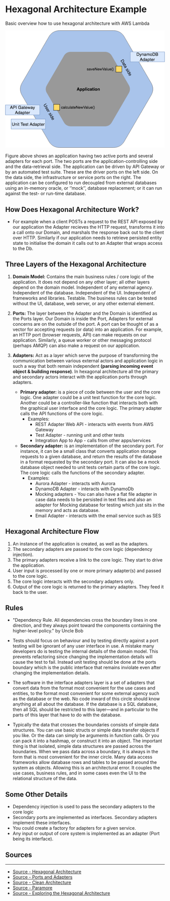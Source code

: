 # Hexagonal Architecture Example
Basic overview how to use hexagonal architecture with AWS Lambda

![Sample](./images/hexagonal-architecture-use.png)

Figure above shows an application having two active ports and several adapters for each port. The two ports are the application-controlling side and the data-retrieval side. The application can be driven by API Gateway or by an automated test suite. These are the driver ports on the left side. On the data side, the infrastructure or service ports on the right. The application can be configured to run decoupled from external databases using an in-memory oracle, or ‘’mock’’, database replacement; or it can run against the test- or run-time database.

## How Does Hexagonal Architecture Work?

* For example when a client POSTs a request to the REST API exposed by our application the Adapter recieves the HTTP request, transforms it into a call onto our Domain, and marshals the response back out to the client over HTTP. Similarly if our application needs to retrieve persisted entity state to initialise the domain it calls out to an Adapter that wraps access to the Db.

## Three Layers of the Hexagonal Architecture
1. **Domain Model:** Contains the main business rules / core logic of the application. It does not depend on any other layer; all other layers depend on the domain model. Independent of any external agency. Independent of the database. Independent of the UI. Independent of frameworks and libraries. Testable. The business rules can be tested without the UI, database, web server, or any other external element.

2. **Ports:** The layer between the Adapter and the Domain is identified as the Ports layer. Our Domain is inside the Port, Adapters for external concerns are on the outside of the port. A port can be thought of as a vector for accepting requests (or data) into an application. For example, an HTTP port (browser requests, API) can make requests on our application. Similarly, a queue worker or other messaging protocol (perhaps AMQP) can also make a request on our application.
		
3. **Adapters:** Act as a layer which serve the purpose of transforming the communication between various external actors and application logic in such a way that both remain independent **(parsing incoming event object & building response)**. In hexagonal architecture all the primary and secondary actors interact with the application ports through adapters.
	* **Primary adapter:** is a piece of code between the user and the core logic. One adapter could be a unit test function for the core logic. Another could be a controller-like function that interacts both with the graphical user interface and the core logic. The primary adapter calls the API functions of the core logic.
		* Examples:
			* REST Adapter Web API - interacts with events from AWS Gateway
			* Test Adapter - running unit and other tests
			* Integration App to App - calls from other apps/services
	* **Secondary adapter:** is an implementation of the secondary port. For instance, it can be a small class that converts application storage requests to a given database, and return the results of the database in a format requested by the secondary port. It can also be a mock database object needed to unit tests certain parts of the core logic. The core logic calls the functions of the secondary adapter.
		* Examples: 
			* Aurora Adapter - interacts with Aurora
			* DynamoDB Adapter - interacts with DynamoDb
			* Mocking adapters - You can also have a flat file adapter in case data needs to be persisted in text files and also an adapter for Mocking database for testing which just sits in the memory and acts as database.
			* Email Adapter - interacts with the email service such as SES
			

## Hexagonal Architecture Flow

1. An instance of the application is created, as well as the adapters.
2. The secondary adapters are passed to the core logic (dependency injection).
3. The primary adapters receive a link to the core logic. They start to drive the application.
4. User input is processed by one or more primary adapter(s) and passed to the core logic.
5. The core logic interacts with the secondary adapters only.
6. Output of the core logic is returned to the primary adapters. They feed it back to the user.

## Rules 

* "Dependency Rule. All dependencies cross the boundary lines in one direction, and they always point toward the components containing the higher-level policy." by Uncle Bob

* Tests should focus on behaviour and by testing directly against a port testing will be ignorant of any user interface in use. A mistake many developers do is testing the internal details of the domain model. This prevents refactoring since changing the implementation details will cause the test to fail. Instead unit testing should be done at the ports boundary which is the public interface that remains inviolate even after changing the implementation details.

* The software in the interface adapters layer is a set of adapters that convert data from the format most convenient for the use cases and entities, to the format most convenient for some external agency such as the database or the web. No code inward of this circle should know anything at all about the database. If the database is a SQL database, then all SQL should be restricted to this layer—and in particular to the parts of this layer that have to do with the database.

* Typically the data that crosses the boundaries consists of simple data structures. You can use basic structs or simple data transfer objects if you like. Or the data can simply be arguments in function calls. Or you can pack it into a hashmap, or construct it into an object. The important thing is that isolated, simple data structures are passed across the boundaries. When we pass data across a boundary, it is always in the form that is most convenient for the inner circle. Many data access frameworks allow database rows and tables to be passed around the system as objects. Allowing this is an architectural error. It couples the use cases, business rules, and in some cases even the UI to the relational structure of the data.

## Some Other Details

* Dependency injection is used to pass the secondary adapters to the core logic
* Secondary ports are implemented as interfaces. Secondary adapters implement these interfaces.
* You could create a factory for adapters for a given service.
* Any input or output of core system is implemented as an adapter (Port being its interface).

## Sources
---
* [Source - Hexagonal Architecture](http://codingcanvas.com/hexagonal-architecture/)
* [Source - Ports and Adapters](http://www.dossier-andreas.net/software_architecture/ports_and_adapters.html)
* [Source - Clean Architecture](https://8thlight.com/blog/uncle-bob/2012/08/13/the-clean-architecture.html)
* [Source - Paramore](https://brightercommand.github.io/Brighter/PortsAndAdapters.html)
* [Source - Exploring the Hexagonal Architecture](https://www.infoq.com/news/2014/10/exploring-hexagonal-architecture)
